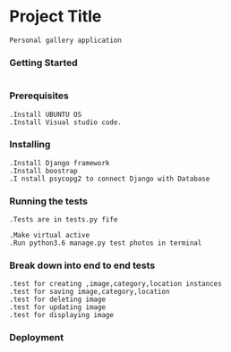 # Project Title
~~~
Personal gallery application 
~~~
### Getting Started
~~~
~~~
### Prerequisites
~~~
.Install UBUNTU OS
.Install Visual studio code.
~~~
###  Installing
~~~
.Install Django framework
.Install boostrap
.I nstall psycopg2 to connect Django with Database
~~~
### Running the tests
~~~
.Tests are in tests.py fife

.Make virtual active
.Run python3.6 manage.py test photos in terminal
~~~
### Break down into end to end tests
~~~
.test for creating ,image,category,location instances
.test for saving image,category,location
.test for deleting image
.test for updating image
.test for displaying image
~~~
### Deployment
~~~